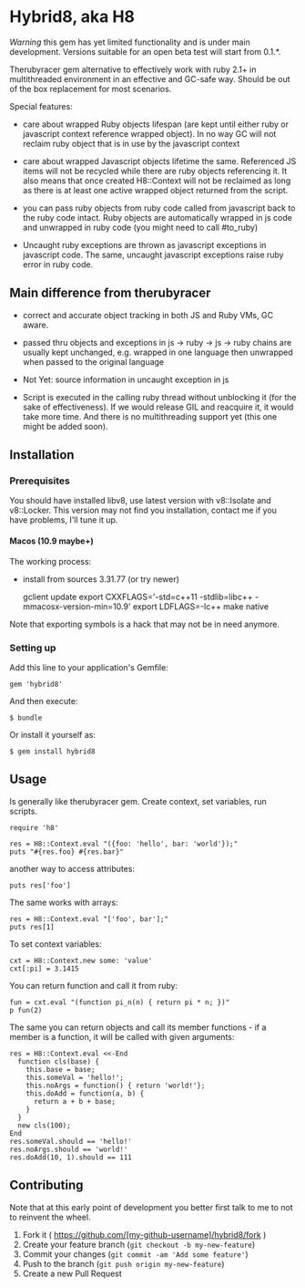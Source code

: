 # Hybrid8, aka H8

_Warning_ this gem has yet limited functionality and is under main development. Versions suitable
for an open beta test will start from 0.1.*.

Therubyracer gem alternative to effectively work with ruby 2.1+ in multithreaded environment in an
effective and GC-safe way. Should be out of the box replacement for most scenarios.

Special features:

- care about wrapped Ruby objects lifespan (are kept until either ruby or javascript context
reference wrapped object). In no way GC will not reclaim ruby object that is in use by the
javascript context

- care about wrapped Javascript objects lifetime the same. Referenced JS items will not be recycled
while there are ruby objects referencing it. It also means that once created H8::Context will not
be reclaimed as long as there is at least one active wrapped object returned from the script.

- you can pass ruby objects from ruby code called from javascript back to the ruby code intact.
Ruby objects are automatically wrapped in js code and unwrapped in ruby code (you might need to
call #to_ruby)

- Uncaught ruby exceptions are thrown as javascript exceptions in javascript code. The same,
uncaught javascript exceptions raise ruby error in ruby code.

## Main difference from therubyracer

- correct and accurate object tracking in both JS and Ruby VMs, GC aware.

- passed thru objects and exceptions in js -> ruby -> js -> ruby chains are usually kept unchanged,
e.g. wrapped in one language then unwrapped when passed to the original language

- Not Yet: source information in uncaught exception in js

- Script is executed in the calling ruby thread without unblocking it (for the sake of
effectiveness). If we would release GIL and reacquire it, it would take more time. And there is no
multithreading support yet (this one might be added soon).


## Installation

### Prerequisites

You should have installed libv8, use latest version with v8::Isolate and v8::Locker. This version
may not find you installation, contact me if you have problems, I'll tune it up.

#### Macos (10.9 maybe+)

The working process:

* install from sources 3.31.77 (or try newer)

    gclient update
    export CXXFLAGS='-std=c++11 -stdlib=libc++ -mmacosx-version-min=10.9'
    export LDFLAGS=-lc++
    make native

Note that exporting symbols is a hack that may not be in need anymore.

### Setting up

Add this line to your application's Gemfile:

    gem 'hybrid8'

And then execute:

    $ bundle

Or install it yourself as:

    $ gem install hybrid8

## Usage

Is generally like therubyracer gem. Create context, set variables, run scripts.

    require 'h8'

    res = H8::Context.eval "({foo: 'hello', bar: 'world'});"
    puts "#{res.foo} #{res.bar}"

another way to access attributes:

    puts res['foo']

The same works with arrays:

    res = H8::Context.eval "['foo', bar'];"
    puts res[1]

To set context variables:

    cxt = H8::Context.new some: 'value'
    cxt[:pi] = 3.1415

You can return function and call it from ruby:

    fun = cxt.eval "(function pi_n(n) { return pi * n; })"
    p fun(2)

The same you can return objects and call its member functions - if a member is a function,
it will be called with given arguments:

    res = H8::Context.eval <<-End
      function cls(base) {
        this.base = base;
        this.someVal = 'hello!';
        this.noArgs = function() { return 'world!'};
        this.doAdd = function(a, b) {
          return a + b + base;
        }
      }
      new cls(100);
    End
    res.someVal.should == 'hello!'
    res.noArgs.should == 'world!'
    res.doAdd(10, 1).should == 111

## Contributing

Note that at this early point of development you better first talk to me to not to reinvent the
wheel.

1. Fork it ( https://github.com/[my-github-username]/hybrid8/fork )
2. Create your feature branch (`git checkout -b my-new-feature`)
3. Commit your changes (`git commit -am 'Add some feature'`)
4. Push to the branch (`git push origin my-new-feature`)
5. Create a new Pull Request


